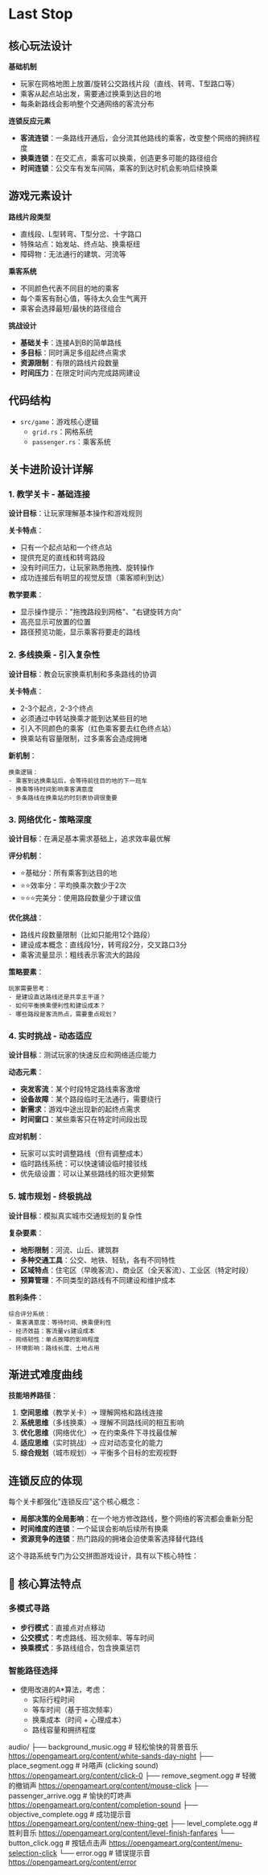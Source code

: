 # Last Stop

## 核心玩法设计

**基础机制**

-   玩家在网格地图上放置/旋转公交路线片段（直线、转弯、T型路口等）
-   乘客从起点站出发，需要通过换乘到达目的地
-   每条新路线会影响整个交通网络的客流分布

**连锁反应元素**

-   **客流连锁**：一条路线开通后，会分流其他路线的乘客，改变整个网络的拥挤程度
-   **换乘连锁**：在交汇点，乘客可以换乘，创造更多可能的路径组合
-   **时间连锁**：公交车有发车间隔，乘客的到达时机会影响后续换乘

## 游戏元素设计

**路线片段类型**

-   直线段、L型转弯、T型分岔、十字路口
-   特殊站点：始发站、终点站、换乘枢纽
-   障碍物：无法通行的建筑、河流等

**乘客系统**

-   不同颜色代表不同目的地的乘客
-   每个乘客有耐心值，等待太久会生气离开
-   乘客会选择最短/最快的路径组合

**挑战设计**

-   **基础关卡**：连接A到B的简单路线
-   **多目标**：同时满足多组起终点需求
-   **资源限制**：有限的路线片段数量
-   **时间压力**：在限定时间内完成路网建设


## 代码结构

-   `src/game`：游戏核心逻辑
    -   `grid.rs`：网格系统
    -   `passenger.rs`：乘客系统

## 关卡进阶设计详解

### 1\. 教学关卡 - 基础连接

**设计目标**：让玩家理解基本操作和游戏规则

**关卡特点**：

-   只有一个起点站和一个终点站
-   提供充足的直线和转弯路段
-   没有时间压力，让玩家熟悉拖拽、旋转操作
-   成功连接后有明显的视觉反馈（乘客顺利到达）

**教学要素**：

-   显示操作提示："拖拽路段到网格"、"右键旋转方向"
-   高亮显示可放置的位置
-   路径预览功能，显示乘客将要走的路线

### 2\. 多线换乘 - 引入复杂性

**设计目标**：教会玩家换乘机制和多条路线的协调

**关卡特点**：

-   2-3个起点，2-3个终点
-   必须通过中转站换乘才能到达某些目的地
-   引入不同颜色的乘客（红色乘客要去红色终点站）
-   换乘站有容量限制，过多乘客会造成拥堵

**新机制**：

    换乘逻辑：
    - 乘客到达换乘站后，会等待前往目的地的下一班车
    - 换乘等待时间影响乘客满意度
    - 多条路线在换乘站的时刻表协调很重要

### 3\. 网络优化 - 策略深度

**设计目标**：在满足基本需求基础上，追求效率最优解

**评分机制**：

-   ⭐基础分：所有乘客到达目的地
-   ⭐⭐效率分：平均换乘次数少于2次
-   ⭐⭐⭐完美分：使用路段数量少于建议值

**优化挑战**：

-   路线片段数量限制（比如只能用12个路段）
-   建设成本概念：直线段1分，转弯段2分，交叉路口3分
-   乘客流量显示：粗线表示客流大的路段

**策略要素**：

    玩家需要思考：
    - 是建设直达路线还是共享主干道？
    - 如何平衡换乘便利性和建设成本？
    - 哪些路段是客流热点，需要重点规划？

### 4\. 实时挑战 - 动态适应

**设计目标**：测试玩家的快速反应和网络适应能力

**动态元素**：

-   **突发客流**：某个时段特定路线乘客激增
-   **设备故障**：某个路段临时无法通行，需要绕行
-   **新需求**：游戏中途出现新的起终点需求
-   **时间窗口**：某些乘客只在特定时间段出现

**应对机制**：

-   玩家可以实时调整路线（但有调整成本）
-   临时路线系统：可以快速铺设临时接驳线
-   优先级设置：可以让某些路线的班次更频繁

### 5\. 城市规划 - 终极挑战

**设计目标**：模拟真实城市交通规划的复杂性

**复杂要素**：

-   **地形限制**：河流、山丘、建筑群
-   **多种交通工具**：公交、地铁、轻轨，各有不同特性
-   **区域特点**：住宅区（早晚客流）、商业区（全天客流）、工业区（特定时段）
-   **预算管理**：不同类型的路线有不同建设和维护成本

**胜利条件**：

    综合评分系统：
    - 乘客满意度：等待时间、换乘便利性
    - 经济效益：客流量vs建设成本
    - 网络韧性：单点故障的影响程度
    - 环境影响：路线长度、土地占用

## 渐进式难度曲线

**技能培养路径**：

1.  **空间思维**（教学关卡）→ 理解网格和路线连接
2.  **系统思维**（多线换乘）→ 理解不同路线间的相互影响
3.  **优化思维**（网络优化）→ 在约束条件下寻找最佳解
4.  **适应思维**（实时挑战）→ 应对动态变化的能力
5.  **综合规划**（城市规划）→ 平衡多个目标的宏观视野

## 连锁反应的体现

每个关卡都强化"连锁反应"这个核心概念：

-   **局部决策的全局影响**：在一个地方修改路线，整个网络的客流都会重新分配
-   **时间维度的连锁**：一个延误会影响后续所有换乘
-   **资源竞争的连锁**：热门路段的拥堵会迫使乘客选择替代路线


这个寻路系统专门为公交拼图游戏设计，具有以下核心特性：

## 🎯 核心算法特点

### **多模式寻路**

-   **步行模式**：直接点对点移动
-   **公交模式**：考虑路线、班次频率、等车时间
-   **换乘模式**：多路线组合，包含换乘惩罚

### **智能路径选择**

-   使用改进的A\*算法，考虑：
    -   实际行程时间
    -   等车时间（基于班次频率）
    -   换乘成本（时间 + 心理成本）
    -   路线容量和拥挤程度



audio/
    ├── background_music.ogg          # 轻松愉快的背景音乐 https://opengameart.org/content/white-sands-day-night
    ├── place_segment.ogg             # 咔嗒声 (clicking sound) https://opengameart.org/content/click-0
    ├── remove_segment.ogg            # 轻微的撤销声 https://opengameart.org/content/mouse-click
    ├── passenger_arrive.ogg          # 愉快的叮咚声 https://opengameart.org/content/completion-sound
    ├── objective_complete.ogg        # 成功提示音  https://opengameart.org/content/new-thing-get
    ├── level_complete.ogg            # 胜利音乐 https://opengameart.org/content/level-finish-fanfares
    └── button_click.ogg              # 按钮点击声 https://opengameart.org/content/menu-selection-click
    └── error.ogg                     # 错误提示音 https://opengameart.org/content/error


